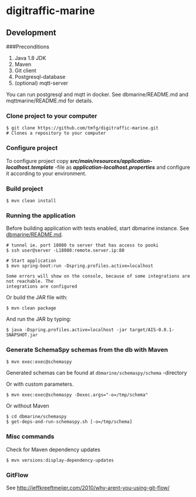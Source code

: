# digitraffic-marine

## Development

###Preconditions
1. Java 1.8 JDK
2. Maven
3. Git client
4. Postgresql-database
5. (optional) mqtt-server

You can run postgresql and mqtt in docker.  See dbmarine/README.md and mqttmarine/README.md for details.

### Clone project to your computer

	$ git clone https://github.com/tmfg/digitraffic-marine.git
	# Clones a repository to your computer

### Configure project

To configure project copy ***src/main/resources/application-localhost.template*** -file
as ***application-localhost.properties*** and configure it according to your environment.

### Build project

	$ mvn clean install

### Running the application

Before building application with tests enabled, start dbmarine instance.
See [dbmarine/README.md](dbmarine/README.md).

    # tunnel ie. port 18080 to server that has access to pooki
    $ ssh user@server -L18080:remote.server.ip:80

    # Start application
	$ mvn spring-boot:run -Dspring.profiles.active=localhost

	Some errors will show on the console, because of some integrations are not reachable. The
	integrations are configured

Or build the JAR file with:

	$ mvn clean package

 And run the JAR by typing:

 	$ java -Dspring.profiles.active=localhost -jar target/AIS-0.0.1-SNAPSHOT.jar

### Generate SchemaSpy schemas from the db with Maven

    $ mvn exec:exec@schemaspy

Generated schemas can be found at `dbmarine/schemaspy/schema` -directory    

Or with custom parameters.
    
    $ mvn exec:exec@schemaspy -Dexec.args="-o=/tmp/schema"

Or without Maven

    $ cd dbmarine/schemaspy
    $ get-deps-and-run-schemaspy.sh [-o=/tmp/schema]

### Misc commands

Check for Maven dependency updates

    $ mvn versions:display-dependency-updates

### GitFlow

See http://jeffkreeftmeijer.com/2010/why-arent-you-using-git-flow/

